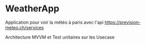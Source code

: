 # WeatherApp

Application pour voir la météo à paris avec l'api 
https://prevision-meteo.ch/services

Architecture MVVM et Test unitaires sur les Usecase
